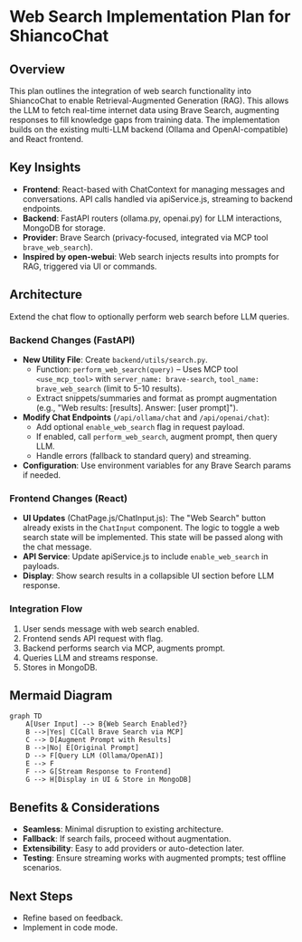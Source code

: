 # Web Search Implementation Plan for ShiancoChat

## Overview
This plan outlines the integration of web search functionality into ShiancoChat to enable Retrieval-Augmented Generation (RAG). This allows the LLM to fetch real-time internet data using Brave Search, augmenting responses to fill knowledge gaps from training data. The implementation builds on the existing multi-LLM backend (Ollama and OpenAI-compatible) and React frontend.

## Key Insights
- **Frontend**: React-based with ChatContext for managing messages and conversations. API calls handled via apiService.js, streaming to backend endpoints.
- **Backend**: FastAPI routers (ollama.py, openai.py) for LLM interactions, MongoDB for storage.
- **Provider**: Brave Search (privacy-focused, integrated via MCP tool `brave_web_search`).
- **Inspired by open-webui**: Web search injects results into prompts for RAG, triggered via UI or commands.

## Architecture
Extend the chat flow to optionally perform web search before LLM queries.

### Backend Changes (FastAPI)
- **New Utility File**: Create `backend/utils/search.py`.
  - Function: `perform_web_search(query)` – Uses MCP tool `<use_mcp_tool>` with `server_name: brave-search`, `tool_name: brave_web_search` (limit to 5-10 results).
  - Extract snippets/summaries and format as prompt augmentation (e.g., "Web results: [results]. Answer: [user prompt]").
- **Modify Chat Endpoints** (`/api/ollama/chat` and `/api/openai/chat`):
  - Add optional `enable_web_search` flag in request payload.
  - If enabled, call `perform_web_search`, augment prompt, then query LLM.
  - Handle errors (fallback to standard query) and streaming.
- **Configuration**: Use environment variables for any Brave Search params if needed.

### Frontend Changes (React)
- **UI Updates** (ChatPage.js/ChatInput.js): The "Web Search" button already exists in the `ChatInput` component. The logic to toggle a web search state will be implemented. This state will be passed along with the chat message.
- **API Service**: Update apiService.js to include `enable_web_search` in payloads.
- **Display**: Show search results in a collapsible UI section before LLM response.

### Integration Flow
1. User sends message with web search enabled.
2. Frontend sends API request with flag.
3. Backend performs search via MCP, augments prompt.
4. Queries LLM and streams response.
5. Stores in MongoDB.

## Mermaid Diagram
```mermaid
graph TD
    A[User Input] --> B{Web Search Enabled?}
    B -->|Yes| C[Call Brave Search via MCP]
    C --> D[Augment Prompt with Results]
    B -->|No| E[Original Prompt]
    D --> F[Query LLM (Ollama/OpenAI)]
    E --> F
    F --> G[Stream Response to Frontend]
    G --> H[Display in UI & Store in MongoDB]
```

## Benefits & Considerations
- **Seamless**: Minimal disruption to existing architecture.
- **Fallback**: If search fails, proceed without augmentation.
- **Extensibility**: Easy to add providers or auto-detection later.
- **Testing**: Ensure streaming works with augmented prompts; test offline scenarios.

## Next Steps
- Refine based on feedback.
- Implement in code mode.
